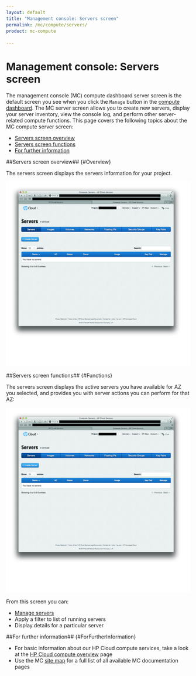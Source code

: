 ```yaml
---
layout: default
title: "Management console: Servers screen"
permalink: /mc/compute/servers/
product: mc-compute

---
```

# Management console: Servers screen

The management console (MC) compute dashboard server screen is the default screen you see when you click the `Manage` button in the [compute dashboard](/mc/compute/).  The MC server screen allows you to create new servers, display your server inventory, view the console log, and perform other server-related compute functions.  This page covers the following topics about the MC compute server screen:

* [Servers screen overview](#Overview)
* [Servers screen functions](#Functions)
* [For further information](#ForFurtherInformation)


##Servers screen overview## {#Overview}

The servers screen displays the servers information for your project.

<img src="media/servers-main.jpg" width="580" alt="" />

<!-- The name, availability zone (AZ), status, flavor, image, and key pair for your servers are displayed.  You can sort your list of networks based on a particular identifier by just clicking the column heading.  For example, if you want to sort the list by ID, just click the `ID` column header.

Click the `+ Create Server` button to launch the [new server screen](/mc/compute/servers/create-new/):

<img src="media/servers-new.jpg" width="580" alt="" />

list of things the option button does -->


##Servers screen functions## {#Functions}

The servers screen displays the active servers you have available for AZ you selected, and provides you with server actions you can perform for that AZ: 

<img src="media/servers-main.jpg" width="580" alt="" />

From this screen you can:

* [Manage servers](/mc/compute/servers/manage/)
* Apply a filter to list of running servers
* Display details for a particular server


##For further information## {#ForFurtherInformation}

* For basic information about our HP Cloud compute services, take a look at the [HP Cloud compute overview](/compute/) page
* Use the MC [site map](/mc/sitemap) for a full list of all available MC documentation pages
